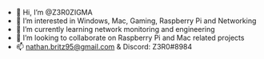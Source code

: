 - 👋 Hi, I’m @Z3R0ZIGMA
- 👀 I’m interested in Windows, Mac, Gaming, Raspberry Pi and Networking
- 🌱 I’m currently learning network monitoring and engineering
- 💞️ I’m looking to collaborate on Raspberry Pi and Mac related projects
- 📫 nathan.britz95@gmail.com & Discord: Z3R0#8984

<!---
Z3R0ZIGMA/Z3R0ZIGMA is a ✨ special ✨ repository because its `README.md` (this file) appears on your GitHub profile.
You can click the Preview link to take a look at your changes.
--->

